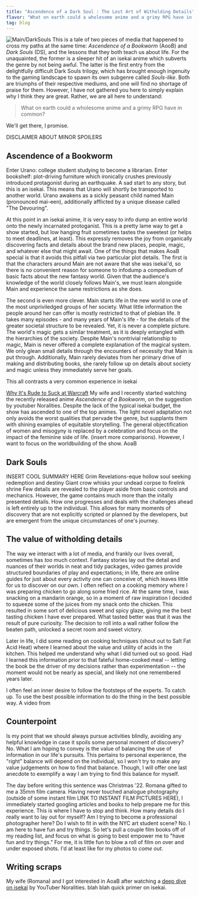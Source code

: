 ```yaml
---
title: "Ascendence of a Dark Soul : The Lost Art of Witholding Details"
flavor: "What on earth could a wholesome anime and a grimy RPG have in common?"
tag: blog
---
```


![Main/DarkSouls](/assets/images/ascendenceofadarksoul.png)
This is a tale of two pieces of media that happened to cross my paths at the same time: _Ascendence of a Bookworm_ (AooB) and _Dark Souls_ (DS), and the lessons that they both teach us about life. For the unaquainted, the former is a sleeper hit of an isekai anime which subverts the genre by not being awful. The latter is the first entry from the delightfully difficult Dark Souls trilogy, which has brought enough ingenuity to the gaming landscape to spawn its own subgenre called _Souls-like_. Both are triumphs of their respective mediums, and one will find no shortage of praise for them. However, I have not gathered you here to simply explain why I think they are great. Rather, we are all here to understand:

> What on earth could a wholesome anime and a grimy RPG have in common?

We'll get there, I promise. 

DISCLAIMER ABOUT MINOR SPOILERS

## Ascendence of a Bookworm
Enter Urano: college student studying to become a librarian. Enter bookshelf: plot-driving furniture which ironically crushes previously introduced protagonist during an earthquake. A sad start to any story, but this is an isekai. This means that Urano will shortly be transported to another world. Urano awakens as a sickly peasant child named Main (pronounced mai-een), additionally afflicted by a unique disease called "The Devouring".

At this point in an isekai anime, it is very easy to info dump an entire world onto the newly incarnated protoganist. This is a pretty lame way to get a show started, but low hanging fruit sometimes tastes the sweetest (or helps to meet deadlines, at least). This expressly removes the joy from organically discovering facts and details about the brand new places, people, magic, and whatever else that might await. One of the things that makes AoaB special is that it avoids this pitfall via two particular plot details. The first is that the characters around Main are not aware that she was isekai'd, so there is no convenient reason for someone to infodump a compedium of basic facts about the new fantasy world. Given that the audience's knowledge of the world closely follows Main's, we must learn alongside Main and experience the same restrictions as she does.

The second is even more clever. Main starts life in the new world in one of the most unpriviledged groups of her society. What little information the people around her can offer is mostly restricted to that of plebian life. It takes many episodes - and many years of Main's life - for the details of the greater societal structure to be revealed. Yet, it is never a complete picture. The world's magic gets a similar treatment, as it is deeply entangled with the hierarchies of the society. Despite Main's nontrivial relationship to magic, Main is never offered a complete explanation of the magical system. We only glean small details through the encounters of necessity that Main is put through. Additionally, Main rarely deviates from her primary drive of making and distributing books, she rarely follow up on details about society and magic unless they immediately serve her goals. 

This all contrasts a very common experience in isekai

[Why It's Rude to Suck at Warcraft](https://www.youtube.com/watch?v=BKP1I7IocYU)
My wife and I recently started watching the recently released anime _Ascendence of a Bookworm_, on  the suggestion by youtuber Noralities. Despite the lack of the typical isekai budget, the show has ascended to one of the top animes. The light novel adaptation not only avoids the worst qualities that pervade the genre, but supplants them with shining examples of equitable storytelling. The general objectification of women and misogyny is replaced by a celebration and focus on the impact of the feminine side of life.  (insert more comparisons). However, I want to focus on the worldbuilding of the show. 
AoaB

## Dark Souls
INSERT COOL SUMMARY HERE
Grim Revelations-eque hollow soul seeking redemption and destiny
Giant crow whisks your undead corpse to firelink shrine
Few details are revealed to the player aside from basic controls and mechanics. However, the game contains much more than the initally presented details. How one progresses and deals with the challenges ahead is left entirely up to the individual. This allows for many moments of discovery that are not explicitly scripted or planned by the developers, but are emergent from the unique circumstances of one's journey. 

## The value of witholding details
The way we interact with a lot of media, and frankly our lives overall, sometimes has _too_ much context. Fantasy stories lay out the detail and nuances of their worlds in neat and tidy packages, video games provide structured boundaries of play and expectations; in life, there are online guides for just about every activity one can conceive of, which leaves little for us to discover on our own. I often reflect on a cooking memory where I was preparing chicken to go along some fried rice. At the same time, I was snacking on a mandarin orange, so in a moment of raw inspiration I decided to squeeze some of the juices from my snack onto the chicken. This resulted in some sort of delicious sweet and spicy glaze, giving me the best tasting chicken I have ever prepared. What tasted better was that it was the result of pure curiosity. The decision to roll into a wall rather follow the beaten path, unlocked a secret room and sweet victory.

Later in life, I did some reading on cooking techniques (shout out to Salt Fat Acid Heat) where I learned about the value and utility of acids in the kitchen. This helped me understand why what I did turned out so good. Had I learned this information prior to that fateful home-cooked meal -- letting the book be the driver of my decisions rather than experimentation -- the moment would not be nearly as special, and likely not one remembered years later.

I often feel an inner desire to follow the footsteps of the experts. To catch up. To use the best possible information to do the thing in the best possible way. A video from 

## Counterpoint
Is my point that we should always pursue activities blindly, avoiding any helpful knowledge in case it spoils some personal moment of discovery? No. What I am hoping to convey is the value of balancing the use of information in our life's pursuits. This pertains to personal experience, the "right" balance will depend on the individual, so I won't try to make any value judgements on how to find that balance. Though, I will offer one last anecdote to exemplify a way I am trying to find this balance for myself.

The day before writing this sentence was Christmas '22. Romana gifted to me a 35mm film camera. Having never touched analogue photography (outside of some instant film LINK TO INSTANT FILM PICTURES HERE), I immediately started googling articles and books to help prepare me for this experience. This is where I have to stop and think. How many details do I really want to lay out for myself? Am I trying to become a professional photographer here? Do I wish to fit in with the NYC art student scene? No. I am here to have fun and try things. So let's pull a couple film books off of my reading list, and focus on what is going to best empower me to "have fun and try things." For me, it is little fun to blow a roll of film on over and under exposed shots. I'd at least like for my photos to _come out_.



## Writing scraps
My wife (Romana) and I got interested in AoaB after watching a [deep dive on isekai](https://www.youtube.com/watch?v=-6fghPHF3Zc) by YouTuber Noralities. 
blah blah
quick primer on isekai.